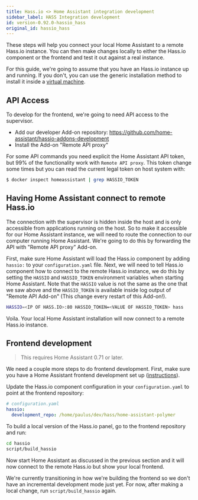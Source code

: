 ```yaml
---
title: Hass.io <> Home Assistant integration development
sidebar_label: HASS Integration development
id: version-0.92.0-hassio_hass
original_id: hassio_hass
---
```


These steps will help you connect your local Home Assistant to a remote Hass.io instance. You can then make changes locally to either the Hass.io component or the frontend and test it out against a real instance.

For this guide, we're going to assume that you have an Hass.io instance up and running. If you don't, you can use the generic installation method to install it inside a [virtual machine](https://github.com/home-assistant/hassio-build/tree/master/install#install-hassio).

## API Access

To develop for the frontend, we're going to need API access to the supervisor.

- Add our developer Add-on repository: https://github.com/home-assistant/hassio-addons-development
- Install the Add-on "Remote API proxy"

For some API commands you need explicit the Home Assistant API token, but 99% of the functionality work with `Remote API proxy`. This token change some times but you can read the current legal token on host system with:
```sh
$ docker inspect homeassistant | grep HASSIO_TOKEN
```

 ## Having Home Assistant connect to remote Hass.io

 The connection with the supervisor is hidden inside the host and is only accessible from applications running on the host. So to make it accessible for our Home Assistant instance, we will need to route the connection to our computer running Home Assistant. We're going to do this by forwarding the API with "Remote API proxy" Add-on.

First, make sure Home Assistant will load the Hass.io component by adding `hassio:` to your `configuration.yaml` file. Next, we will need to tell Hass.io component how to connect to the remote Hass.io instance, we do this by setting the `HASSIO` and `HASSIO_TOKEN` environment variables when starting Home Assistant. Note that the `HASSIO` value is not the same as the one that we saw above and the `HASSIO_TOKEN` is available inside log output of "Remote API Add-on" (This change every restart of this Add-on!).

```bash
HASSIO=<IP OF HASS.IO>:80 HASSIO_TOKEN=<VALUE OF HASSIO_TOKEN> hass
```

Voila. Your local Home Assistant installation will now connect to a remote Hass.io instance.

## Frontend development

> This requires Home Assistant 0.71 or later.

We need a couple more steps to do frontend development. First, make sure you have a Home Assistant frontend development set up ([instructions](frontend_index.md)).

Update the Hass.io component configuration in your `configuration.yaml` to point at the frontend repository:

```yaml
# configuration.yaml
hassio:
  development_repo: /home/paulus/dev/hass/home-assistant-polymer
```

To build a local version of the Hass.io panel, go to the frontend repository and run:

```bash
cd hassio
script/build_hassio
```

Now start Home Assistant as discussed in the previous section and it will now connect to the remote Hass.io but show your local frontend.

We're currently transitioning in how we're building the frontend so we don't have an incremental development mode just yet. For now, after making a local change, run `script/build_hassio` again.
